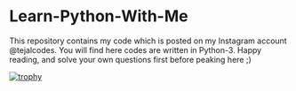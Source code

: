# Learn-Python-With-Me 
This repository contains my code which is posted on my Instagram account @tejalcodes.
You will find here codes are written in Python-3.
Happy reading, and solve your own questions first before peaking here ;)

[![trophy](https://github-profile-trophy.vercel.app/?username=ryo-ma)](https://github.com/ryo-ma/github-profile-trophy)
